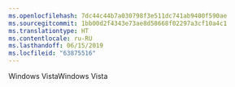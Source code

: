 ```yaml
---
ms.openlocfilehash: 7dc44c44b7a030798f3e511dc741ab9400f590ae
ms.sourcegitcommit: 1bb00d2f4343e73ae8d58668f02297a3cf10a4c1
ms.translationtype: HT
ms.contentlocale: ru-RU
ms.lasthandoff: 06/15/2019
ms.locfileid: "63875516"
---
```

<span data-ttu-id="64b8e-101">Windows Vista</span><span class="sxs-lookup"><span data-stu-id="64b8e-101">Windows Vista</span></span>